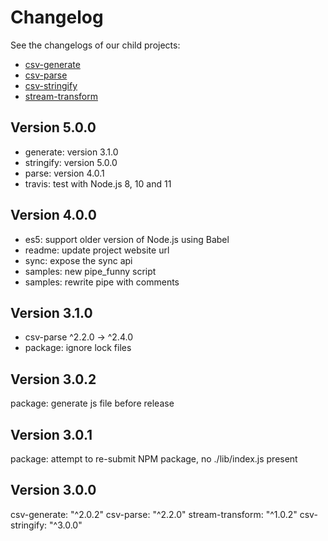 
# Changelog

See the changelogs of our child projects:

* [csv-generate](https://github.com/adaltas/node-csv-generate/blob/master/CHANGELOG.md)
* [csv-parse](https://github.com/adaltas/node-csv-parse/blob/master/CHANGELOG.md)
* [csv-stringify](https://github.com/adaltas/node-csv-stringify/blob/master/CHANGELOG.md)
* [stream-transform](https://github.com/adaltas/node-stream-transform/blob/master/CHANGELOG.md)

## Version 5.0.0

* generate: version 3.1.0
* stringify: version 5.0.0
* parse: version 4.0.1
* travis: test with Node.js 8, 10 and 11

## Version 4.0.0

* es5: support older version of Node.js using Babel
* readme: update project website url
* sync: expose the sync api
* samples: new pipe_funny script
* samples: rewrite pipe with comments

## Version 3.1.0

* csv-parse  ^2.2.0  →  ^2.4.0
* package: ignore lock files

## Version 3.0.2

package: generate js file before release

## Version 3.0.1

package: attempt to re-submit NPM package, no ./lib/index.js present

## Version 3.0.0

csv-generate: "^2.0.2"
csv-parse: "^2.2.0"
stream-transform: "^1.0.2"
csv-stringify: "^3.0.0"
